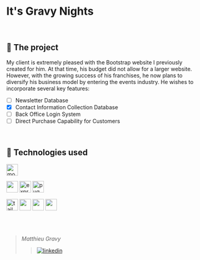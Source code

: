 # It's Gravy Nights

<br />

## 📏 The project

My client is extremely pleased with the Bootstrap website I previously created for him. At that time, his budget did not allow for a larger website. However, with the growing success of his franchises, he now plans to diversify his business model by entering the events industry. He wishes to incorporate several key features:

- [ ] Newsletter Database
- [x] Contact Information Collection Database
- [ ] Back Office Login System
- [ ] Direct Purchase Capability for Customers

<br />

## 🤖 Technologies used

<img height="30px" src="https://img.shields.io/badge/MongoDB-4EA94B?style=for-the-badge&logo=mongodb&logoColor=white" title="mongoDB" />

<img height="30px" src="https://img.shields.io/badge/Node%20js-339933?style=for-the-badge&logo=nodedotjs&logoColor=white" /> <img height="30px" src="https://img.shields.io/badge/Express%20js-000000?style=for-the-badge&logo=express&logoColor=white" alt="express" title="express"/> <img height="30px" src="https://img.shields.io/badge/Pug-E3C29B?style=for-the-badge&logo=pug&logoColor=black" alt="pug" title="pug"/>

<img height="30px" src="https://img.shields.io/badge/Tailwind_CSS-38B2AC?style=for-the-badge&logo=tailwind-css&logoColor=white" alt="tailwind css" title="tailwind css"/> <img height="30px" src="https://img.shields.io/badge/daisyUI-1ad1a5?style=for-the-badge&logo=daisyui&logoColor=white" /> <img src="https://img.shields.io/badge/React-20232A?style=for-the-badge&logo=react&logoColor=61DAFB" height="30px"/> <img height="30px" src="https://img.shields.io/badge/React_Router-CA4245?style=for-the-badge&logo=react-router&logoColor=white"/>

<br />
<br />

> _Matthieu Gravy_
>
> > <a href="https://www.linkedin.com/in/matthieugravy/"><img src="https://img.shields.io/badge/LinkedIn-0077B5?style=for-the-badge&logo=linkedin&logoColor=white" alt="linkedin" title="linkedin"/></a>
